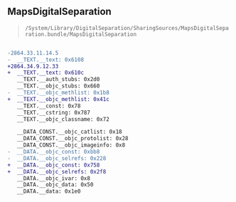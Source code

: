 ## MapsDigitalSeparation

> `/System/Library/DigitalSeparation/SharingSources/MapsDigitalSeparation.bundle/MapsDigitalSeparation`

```diff

-2864.33.11.14.5
-  __TEXT.__text: 0x6108
+2864.34.9.12.33
+  __TEXT.__text: 0x610c
   __TEXT.__auth_stubs: 0x2d0
   __TEXT.__objc_stubs: 0x660
-  __TEXT.__objc_methlist: 0x1b8
+  __TEXT.__objc_methlist: 0x41c
   __TEXT.__const: 0x78
   __TEXT.__cstring: 0x787
   __TEXT.__objc_classname: 0x72

   __DATA_CONST.__objc_catlist: 0x18
   __DATA_CONST.__objc_protolist: 0x28
   __DATA_CONST.__objc_imageinfo: 0x8
-  __DATA.__objc_const: 0xbb8
-  __DATA.__objc_selrefs: 0x228
+  __DATA.__objc_const: 0x758
+  __DATA.__objc_selrefs: 0x2f8
   __DATA.__objc_ivar: 0x8
   __DATA.__objc_data: 0x50
   __DATA.__data: 0x1e0

```
